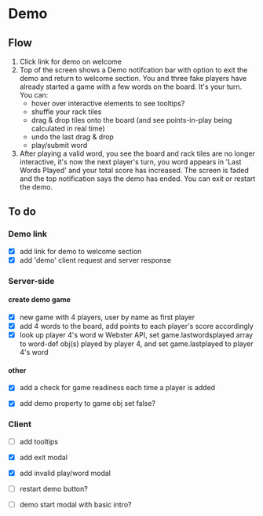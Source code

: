 # Demo

## Flow

1. Click link for demo on welcome
2. Top of the screen shows a Demo notifcation bar with option to exit the demo and return to welcome section. You and three fake players have already started a game with a few words on the board. It's your turn. You can:
    - hover over interactive elements to see tooltips?
    - shuffle your rack tiles
    - drag & drop tiles onto the board (and see points-in-play being calculated in real time)
    - undo the last drag & drop
    - play/submit word
3. After playing a valid word, you see the board and rack tiles are no longer interactive, it's now the next player's turn, you word appears in 'Last Words Played' and your total score has increased. The screen is faded and the top notification says the demo has ended. You can exit or restart the demo.


## To do

### Demo link
- [x] add link for demo to welcome section
- [x] add 'demo' client request and server response

### Server-side

#### create demo game
- [x] new game with 4 players, user by name as first player
- [x] add 4 words to the board, add points to each player's score accordingly
- [x] look up player 4's word w Webster API, set game.lastwordsplayed array to word-def obj(s) played by player 4, and set game.lastplayed to player 4's word

#### other
- [x] add a check for game readiness each time a player is added
- [x] add demo property to game obj set false?


### Client
- [ ] add tooltips
- [x] add exit modal
- [x] add invalid play/word modal
- [ ] restart demo button?
- [ ] demo start modal with basic intro?

